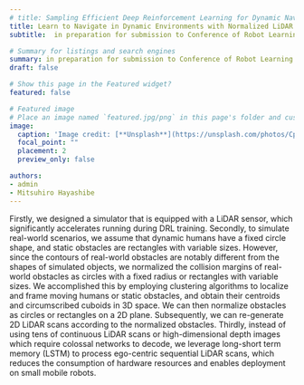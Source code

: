 ```yaml
---
# title: Sampling Efficient Deep Reinforcement Learning for Dynamic Navigation with Raw Laser Scans
title: Learn to Navigate in Dynamic Environments with Normalized LiDAR Scans
subtitle:  in preparation for submission to Conference of Robot Learning (CoRL), [Paper video](https://youtu.be/Eiyp8V8EjWo).

# Summary for listings and search engines
summary: in preparation for submission to Conference of Robot Learning (CoRL), [Video](https://youtu.be/sGKk0_fSDGM).
draft: false

# Show this page in the Featured widget?
featured: false

# Featured image
# Place an image named `featured.jpg/png` in this page's folder and customize its options here.
image:
  caption: 'Image credit: [**Unsplash**](https://unsplash.com/photos/CpkOjOcXdUY)'
  focal_point: ""
  placement: 2
  preview_only: false

authors:
- admin
- Mitsuhiro Hayashibe
---
```


Firstly, we designed a simulator that is equipped with a LiDAR sensor, which significantly accelerates running during DRL training. Secondly, to simulate real-world scenarios, we assume that dynamic humans have a fixed circle shape, and static obstacles are rectangles with variable sizes. However, since the contours of real-world obstacles are notably different from the shapes of simulated objects, we normalized the collision margins of real-world obstacles as circles with a fixed radius or rectangles with variable sizes. We accomplished this by employing clustering algorithms to localize and frame moving humans or static obstacles, and obtain their centroids and circumscribed cuboids in 3D space. We can then normalize obstacles as circles or rectangles on a 2D plane. Subsequently, we can re-generate 2D LiDAR scans according to the normalized obstacles. Thirdly, instead of using tens of continuous LiDAR scans or high-dimensional depth images which require colossal networks to decode, we leverage long-short term memory (LSTM) to process ego-centric sequential LiDAR scans, which reduces the consumption of hardware resources and enables deployment on small mobile robots.
